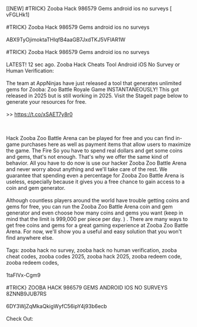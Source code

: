 [[NEW] #TRICK} Zooba Hack 986579 Gems android ios no surveys [ vFGLHk1]
<br>
<br>#TRICK} Zooba Hack 986579 Gems android ios no surveys
<br>
<br>ABX9TyOjimoktaTHlqfB4aaGB7JxdTKJ5VFlAR1W
<br>
<br>#TRICK} Zooba Hack 986579 Gems android ios no surveys
<br>
<br>LATEST! 12 sec ago. Zooba Hack Cheats Tool Android iOS No Survey or Human Verification:
<br>
<br>The team at AppNinjas have just released a tool that generates unlimited gems for Zooba: Zoo Battle Royale Game INSTANTANEOUSLY! This got released in 2025 but is still working in 2025. Visit the Stageit page below to generate your resources for free. 
<br>
<br> >> https://t.co/xSAET7y8r0

<br>
<br>Hack Zooba Zoo Battle Arena can be played for free and you can find in-game purchases here as well as payment items that allow users to maximize the game. The Fire So you have to spend real dollars and get some coins and gems, that's not enough. That's why we offer the same kind of behavior. All you have to do now is use our hacker Zooba Zoo Battle Arena and never worry about anything and we'll take care of the rest. We guarantee that spending even a percentage for Zooba Zoo Battle Arena is useless, especially because it gives you a free chance to gain access to a coin and gem generator. 
<br>
<br>Although countless players around the world have trouble getting coins and gems for free, you can run the Zooba Zoo Battle Arena coin and gem generator and even choose how many coins and gems you want (keep in mind that the limit is 999,000 per piece per day. ) . There are many ways to get free coins and gems for a great gaming experience at Zooba Zoo Battle Arena. For now, we'll show you a useful and easy solution that you won't find anywhere else. 
<br>
<br>Tags: zooba hack no survey, zooba hack no human verification, zooba cheat codes, zooba codes 2025, zooba hack 2025, zooba redeem code, zooba redeem codes,
<br>
<br>1taFIVx-Cgm9
<br>
<br>#TRICK} ZOOBA HACK 986579 GEMS ANDROID IOS NO SURVEYS 8ZNNB9JUB7RS
<br>
<br>6DY3WjZqMkaQkigWyfC56ipY4j93b6ecb
<br>
<br>Check Out: 

<br>
